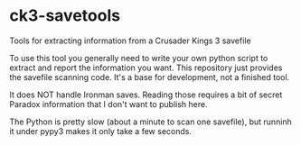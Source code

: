 # ck3-savetools
Tools for extracting information from a Crusader Kings 3 savefile

To use this tool you generally need to write your own python script to extract and report the information you want.
This repository just provides the savefile scanning code. It's a base for development, not a finished tool.

It does NOT handle Ironman saves. Reading those requires a bit of secret Paradox information that I don't want to publish here.

The Python is pretty slow (about a minute to scan one savefile), but runninh it under pypy3 makes it only take a few seconds.
